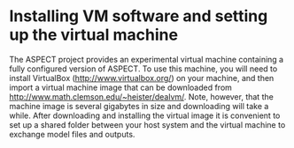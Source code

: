 # Installing VM software and setting up the virtual machine

The ASPECT project provides an experimental
virtual machine containing a fully configured version of
ASPECT. To use this machine, you will need to install
VirtualBox (<http://www.virtualbox.org/>) on your machine, and then import a
virtual machine image that can be downloaded from
<http://www.math.clemson.edu/~heister/dealvm/>. Note, however, that the
machine image is several gigabytes in size and downloading will take a while.
After downloading and installing the virtual image it is convenient to set up
a shared folder between your host system and the virtual machine to exchange
model files and outputs.
